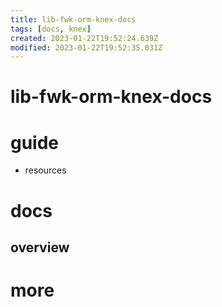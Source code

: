 ```yaml
---
title: lib-fwk-orm-knex-docs
tags: [docs, knex]
created: 2023-01-22T19:52:24.639Z
modified: 2023-01-22T19:52:35.031Z
---
```


# lib-fwk-orm-knex-docs

# guide
- resources
# docs

## overview

# more
